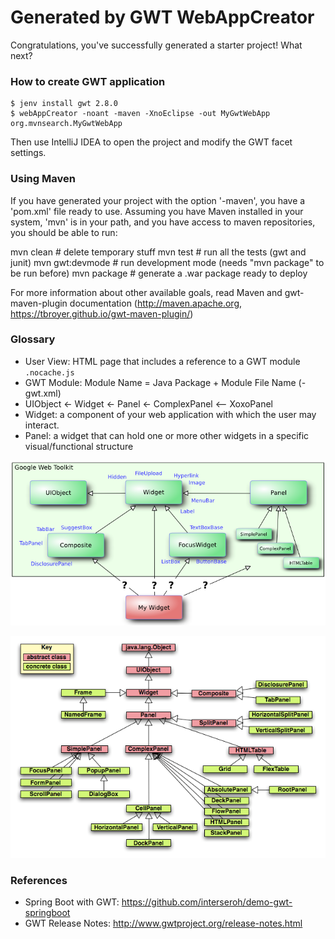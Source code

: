 Generated by GWT WebAppCreator
==============================

Congratulations, you've successfully generated a starter project!  What next?

### How to create GWT application

    $ jenv install gwt 2.8.0
    $ webAppCreator -noant -maven -XnoEclipse -out MyGwtWebApp org.mvnsearch.MyGwtWebApp

Then use IntelliJ IDEA to open the project and modify the GWT facet settings.

### Using Maven

If you have generated your project with the option '-maven', you have a 'pom.xml'
file ready to use. Assuming you have Maven installed in your system, 'mvn' is 
in your path, and you have access to maven repositories, you should be able to run:

mvn clean         # delete temporary stuff
mvn test          # run all the tests (gwt and junit)
mvn gwt:devmode   # run development mode (needs "mvn package" to be run before)
mvn package       # generate a .war package ready to deploy

For more information about other available goals, read Maven and gwt-maven-plugin 
documentation (http://maven.apache.org, https://tbroyer.github.io/gwt-maven-plugin/)

### Glossary

* User View: HTML page that includes a reference to a GWT module `.nocache.js`
* GWT Module: Module Name = Java Package + Module File Name (-gwt.xml)
* UIObject <- Widget <- Panel <- ComplexPanel <-- XoxoPanel
* Widget: a component of your web application with which the user may interact.
* Panel: a widget that can hold one or more other widgets in a specific visual/functional structure

![Gwt Widget Hierarchy](.README_images/gwt_widget_hierarchy.png)

![Gwt Containers](.README_images/gwt_containers.png)

### References

* Spring Boot with GWT: https://github.com/interseroh/demo-gwt-springboot
* GWT Release Notes: http://www.gwtproject.org/release-notes.html

